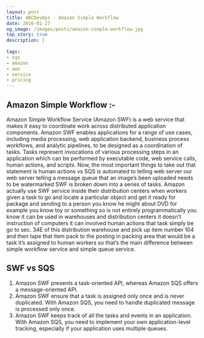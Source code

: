 ```yaml
---
layout: post
title: ABCDevOps - Amazon Simple Workflow
date: 2016-01-27
og_image: /images/posts/amazon-simple-workflow.jpg
top_story: true
description: |
  
tags:
- sqs
- amazon
- aws
- service
- pricing
---
```


Amazon Simple Workflow :-
---
  Amazon Simple Workflow Service (Amazon SWF) is a web service that makes it easy to coordinate work across distributed application components. Amazon SWF enables applications for a range of use cases, including media processing, web application backend, business process workflows, and analytic pipelines, to be designed as a coordination of tasks. Tasks represent invocations of various processing steps in an application which can be performed by executable code, web service calls, human actions, and scripts. Now, the most important things to take out that statement  is human actions vs SQS is automated to telling web server our web server telling a message queue that an image’s been uploaded needs to be watermarked SWF is broken down into a series of tasks. Amazon actually use SWF service inside their distribution centers when workers given a task to go and locate a particular object and get it ready for package and sending to a person you know he might about DVD for example you know toy or something so is not entirely programmatically you know it can be used in warehouses and distribution centers it doesn’t instruction of computers it can involved human actions that task simply be go to sec. 34E of this distribution warehouse and pick up item number 104 and then tape that item pack to the posting in packing area that would be a task it’s assigned to human workers so that’s the main difference between simple workflow service and simple queue service.


SWF vs SQS
---
  1. Amazon SWF presents a task-oriented API, whereas Amazon SQS offers a message-oriented API.
  2. Amazon SWF ensure that a task is assigned only once and is never duplicated. With Amazon SQS, you need to handle duplicated message is processed only once.
  3. Amazon SWF keeps track of all the tasks and events in an application. With Amazon SQS, you need to implement your own application-level tracking, especially if your application uses multiple queues.